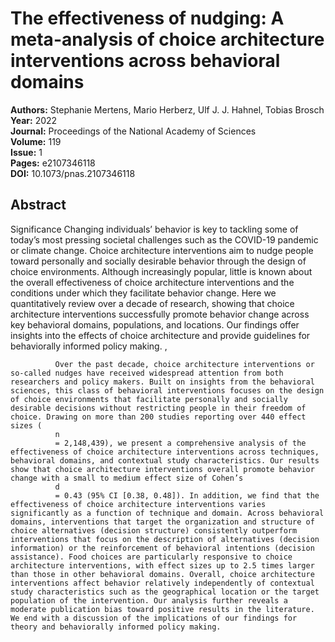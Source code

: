 # The effectiveness of nudging: A meta-analysis of choice architecture interventions across behavioral domains

**Authors:** Stephanie Mertens, Mario Herberz, Ulf J. J. Hahnel, Tobias Brosch  
**Year:** 2022  
**Journal:** Proceedings of the National Academy of Sciences  
**Volume:** 119  
**Issue:** 1  
**Pages:** e2107346118  
**DOI:** 10.1073/pnas.2107346118  

## Abstract
Significance
            Changing individuals’ behavior is key to tackling some of today’s most pressing societal challenges such as the COVID-19 pandemic or climate change. Choice architecture interventions aim to nudge people toward personally and socially desirable behavior through the design of choice environments. Although increasingly popular, little is known about the overall effectiveness of choice architecture interventions and the conditions under which they facilitate behavior change. Here we quantitatively review over a decade of research, showing that choice architecture interventions successfully promote behavior change across key behavioral domains, populations, and locations. Our findings offer insights into the effects of choice architecture and provide guidelines for behaviorally informed policy making.
          , 
            
              Over the past decade, choice architecture interventions or so-called nudges have received widespread attention from both researchers and policy makers. Built on insights from the behavioral sciences, this class of behavioral interventions focuses on the design of choice environments that facilitate personally and socially desirable decisions without restricting people in their freedom of choice. Drawing on more than 200 studies reporting over 440 effect sizes (
              n
              = 2,148,439), we present a comprehensive analysis of the effectiveness of choice architecture interventions across techniques, behavioral domains, and contextual study characteristics. Our results show that choice architecture interventions overall promote behavior change with a small to medium effect size of Cohen’s
              d
              = 0.43 (95% CI [0.38, 0.48]). In addition, we find that the effectiveness of choice architecture interventions varies significantly as a function of technique and domain. Across behavioral domains, interventions that target the organization and structure of choice alternatives (decision structure) consistently outperform interventions that focus on the description of alternatives (decision information) or the reinforcement of behavioral intentions (decision assistance). Food choices are particularly responsive to choice architecture interventions, with effect sizes up to 2.5 times larger than those in other behavioral domains. Overall, choice architecture interventions affect behavior relatively independently of contextual study characteristics such as the geographical location or the target population of the intervention. Our analysis further reveals a moderate publication bias toward positive results in the literature. We end with a discussion of the implications of our findings for theory and behaviorally informed policy making.

